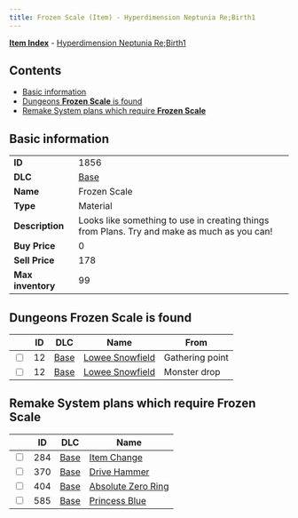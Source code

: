```yaml
---
title: Frozen Scale (Item) - Hyperdimension Neptunia Re;Birth1
---
```


[**Item Index**](/neptunia/rb1/item/index.html) - [Hyperdimension Neptunia Re;Birth1](/neptunia/rb1)

## Contents

- [Basic information](#basic-information)
- [Dungeons **Frozen Scale** is found](#dungeons-frozen-scale-is-found)
- [Remake System plans which require **Frozen Scale**](#remake-system-plans-which-require-frozen-scale)

## Basic information

|   |   |
| -- | -- |
| **ID** | 1856 |
| **DLC** | [Base](/neptunia/rb1/dlc/1-base.html) |
| **Name** | Frozen Scale |
| **Type** | Material |
| **Description** | Looks like something to use in creating things from Plans. Try and make as much as you can! |
| **Buy Price** | 0 |
| **Sell Price** | 178 |
| **Max inventory** | 99 |


## Dungeons **Frozen Scale** is found

|    | ID | DLC | Name | From |
| -- | -- | --- | ---- | ---- |
| <input type="checkbox" id="rb1-dungeon-1-12" class="trackbox" /> | 12 | [Base](/neptunia/rb1/dlc/1-base.html) | [Lowee Snowfield](/neptunia/rb1/dungeon/1-12-lowee-snowfield.html) | Gathering point |
| <input type="checkbox" id="rb1-dungeon-1-12" class="trackbox" /> | 12 | [Base](/neptunia/rb1/dlc/1-base.html) | [Lowee Snowfield](/neptunia/rb1/dungeon/1-12-lowee-snowfield.html) | Monster drop |


## Remake System plans which require **Frozen Scale**

|    | ID | DLC | Name |
| -- | -- | --- | ---- |
| <input type="checkbox" id="rb1-quest-1-284" class="trackbox" /> | 284 | [Base](/neptunia/rb1/dlc/1-base.html) | [Item Change](/neptunia/rb1/quest/1-284-item-change.html) |
| <input type="checkbox" id="rb1-quest-1-370" class="trackbox" /> | 370 | [Base](/neptunia/rb1/dlc/1-base.html) | [Drive Hammer](/neptunia/rb1/quest/1-370-drive-hammer.html) |
| <input type="checkbox" id="rb1-quest-1-404" class="trackbox" /> | 404 | [Base](/neptunia/rb1/dlc/1-base.html) | [Absolute Zero Ring](/neptunia/rb1/quest/1-404-absolute-zero-ring.html) |
| <input type="checkbox" id="rb1-quest-1-585" class="trackbox" /> | 585 | [Base](/neptunia/rb1/dlc/1-base.html) | [Princess Blue](/neptunia/rb1/quest/1-585-princess-blue.html) |

